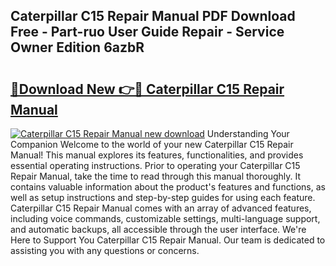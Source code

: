 ## Caterpillar C15 Repair Manual PDF Download Free - Part-ruo User Guide Repair - Service Owner Edition 6azbR

# <h2><a href="http://bc2500.oget.top/?id=Caterpillar+C15+Repair+Manual">🔗Download New 👉🔴 Caterpillar C15 Repair Manual</a></h2>

[![Caterpillar C15 Repair Manual new download](https://i.imgur.com/5g1atiW.png)](http://bc2500.oget.top/?id=Caterpillar+C15+Repair+Manual)
Understanding Your Companion Welcome to the world of your new Caterpillar C15 Repair Manual! This manual explores its features, functionalities, and provides essential operating instructions. Prior to operating your Caterpillar C15 Repair Manual, take the time to read through this manual thoroughly. It contains valuable information about the product's features and functions, as well as setup instructions and step-by-step guides for using each feature. Caterpillar C15 Repair Manual comes with an array of advanced features, including voice commands, customizable settings, multi-language support, and automatic backups, all accessible through the user interface. We're Here to Support You Caterpillar C15 Repair Manual. Our team is dedicated to assisting you with any questions or concerns.
